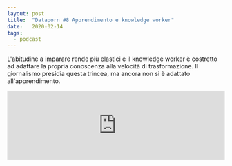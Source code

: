 ```yaml
---
layout: post
title:  "Dataporn #8 Apprendimento e knowledge worker"
date:   2020-02-14
tags:
  - podcast
---
```


L'abitudine a imparare rende più elastici e il knowledge worker è costretto ad adattare la propria conoscenza alla velocità di trasformazione. Il giornalismo presidia questa trincea, ma ancora non si è adattato all'apprendimento.

<iframe src="https://anchor.fm/dataporn/embed/episodes/Apprendimento-e-knowledge-worker-ear53u" height="160px" width="100%" frameborder="0" scrolling="no"></iframe>

